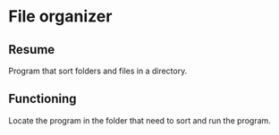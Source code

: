 # File organizer
## Resume
Program that sort folders and files in a directory.
## Functioning
Locate the program in the folder that need to sort and run the program.
